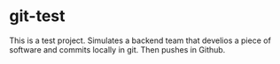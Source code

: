 # git-test
This is a test project. Simulates a backend team that develios a piece of software and commits locally in git. Then pushes in Github.
